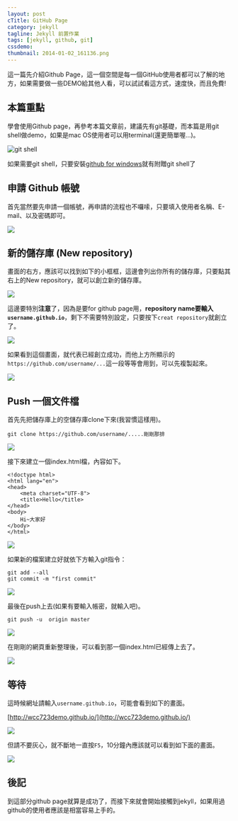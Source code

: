 ```yaml
---
layout: post
cTitle: GitHub Page
category: jekyll
tagline: Jekyll 前置作業
tags: [jekyll, github, git]
cssdemo: 
thumbnail: 2014-01-02_161136.png
---
```

這一篇先介紹Github Page，這一個空間是每一個GitHub使用者都可以了解的地方，如果需要做一些DEMO給其他人看，可以試試看這方式，速度快，而且免費!

<!-- more -->
## 本篇重點
學會使用Github page，再參考本篇文章前，建議先有git基礎，而本篇是用git shell做demo，如果是mac OS使用者可以用terminal(還更簡單喔...)。

![git shell](/images/2014-01-02_171127.png)

如果需要git shell，只要安裝[github for windows](http://windows.github.com/)就有附贈git shell了

## 申請 Github 帳號

首先當然要先申請一個帳號，再申請的流程也不囉嗦，只要填入使用者名稱、E-mail、以及密碼即可。

![](/images/2014-01-02_163228.png)

## 新的儲存庫 (New repository)

畫面的右方，應該可以找到如下的小框框，這邊會列出你所有的儲存庫，只要點其右上的New repository，就可以創立新的儲存庫。

![](/images/2014-01-02_163313.png)

這邊要特別**注意**了，因為是要for github page用，**repository name要輸入`username.github.io`**，剩下不需要特別設定，只要按下`creat repository`就創立了。

![](/images/2014-01-02_163346.png)

如果看到這個畫面，就代表已經創立成功，而他上方所顯示的`https://github.com/username/...`這一段等等會用到，可以先複製起來。

![](/images/2014-01-02_163546.png)

## Push 一個文件檔

首先先把儲存庫上的空儲存庫clone下來(我習慣這樣用)。

	git clone https://github.com/username/.....剛剛那排

![](/images/2014-01-02_164441.png)

接下來建立一個index.html檔，內容如下。

	<!doctype html>
	<html lang="en">
	<head>
		<meta charset="UTF-8">
		<title>Hello</title>
	</head>
	<body>
		Hi~大家好
	</body>
	</html>	

![](/images/2014-01-02_163810.png)

如果新的檔案建立好就依下方輸入git指令：
	
	git add --all
	git commit -m "first commit"

![](/images/2014-01-02_164544.png)

最後在push上去(如果有要輸入帳密，就輸入吧)。

	git push -u  origin master

![](/images/2014-01-02_165026.png)

在剛剛的網頁重新整理後，可以看到那一個index.html已經傳上去了。

![](/images/2014-01-02_165145.png)

## 等待

這時候網址請輸入`username.github.io`，可能會看到如下的畫面。

[http://wcc723demo.github.io/](http://wcc723demo.github.io/)

![](/images/2014-01-02_165301.png)

但請不要灰心，就不斷地一直按`F5`，10分鐘內應該就可以看到如下面的畫面。

![](/images/2014-01-02_165626.png)

## 後記

到這部分github page就算是成功了，而接下來就會開始接觸到jekyll，如果用過github的使用者應該是相當容易上手的。